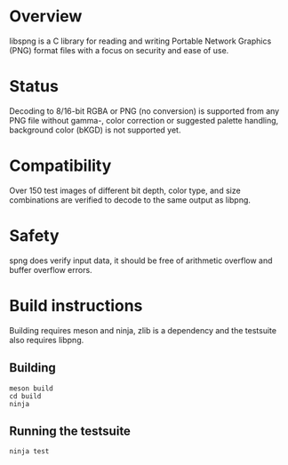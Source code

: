 # Overview

libspng is a C library for reading and writing Portable Network Graphics (PNG) 
format files with a focus on security and ease of use.

# Status

Decoding to 8/16-bit RGBA or PNG (no conversion) is supported from any PNG file 
without gamma-, color correction or suggested palette handling, background color 
(bKGD) is not supported yet.

# Compatibility

Over 150 test images of different bit depth, color type, and size combinations 
are verified to decode to the same output as libpng.

# Safety

spng does verify input data, it should be free of arithmetic overflow and buffer 
overflow errors.


# Build instructions

Building requires meson and ninja, zlib is a dependency and the testsuite also 
requires libpng.

## Building
```
meson build
cd build
ninja
```

## Running the testsuite
```
ninja test
```



# 